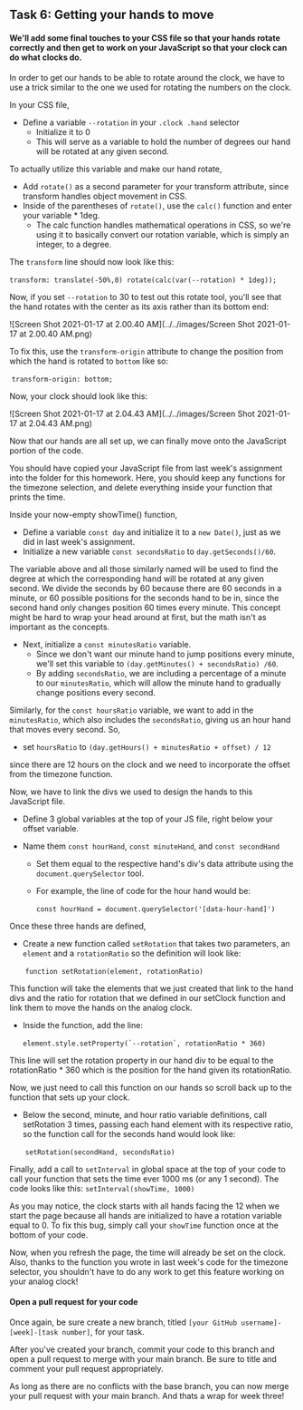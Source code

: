 ## Task 6: Getting your hands to move

#### We'll add some final touches to your CSS file so that your hands rotate correctly and then get to work on your JavaScript so that your clock can do what clocks do.

In order to get our hands to be able to rotate around the clock, we have to use a trick similar to the one we used for rotating the numbers on the clock.  

In your CSS file, 

- Define a variable `--rotation` in your `.clock .hand` selector 
  - Initialize it to 0
  - This will serve as a variable to hold the number of degrees our hand will be rotated at any given second. 

To actually utilize this variable and make our hand rotate, 

- Add `rotate()` as a second parameter for your transform attribute, since transform handles object movement in CSS. 
- Inside of the parentheses of `rotate()`, use the `calc()` function and enter your variable * 1deg.  
  - The calc function handles mathematical operations in CSS, so we're using it to basically convert our rotation variable, which is simply an integer, to a degree.  

The `transform` line should now look like this:

​		`transform: translate(-50%,0) rotate(calc(var(--rotation) * 1deg));`

Now, if you set `--rotation` to 30 to test out this rotate tool, you'll see that the hand rotates with the center as its axis rather than its bottom end:

![Screen Shot 2021-01-17 at 2.00.40 AM](../../images/Screen Shot 2021-01-17 at 2.00.40 AM.png)

To fix this, use the `transform-origin` attribute to change the position from which the hand is rotated to `bottom` like so:

​		`transform-origin: bottom;`

Now, your clock should look like this:

![Screen Shot 2021-01-17 at 2.04.43 AM](../../images/Screen Shot 2021-01-17 at 2.04.43 AM.png)

Now that our hands are all set up, we can finally move onto the JavaScript portion of the code.

You should have copied your JavaScript file from last week's assignment into the folder for this homework. Here, you should keep any functions for the timezone selection, and delete everything inside your function that prints the time.

Inside your now-empty showTime() function, 

- Define a variable `const day` and initialize it to a `new Date()`, just as we did in last week's assignment.
- Initialize a new variable `const secondsRatio` to `day.getSeconds()/60`.  

The variable above and all those similarly named will be used to find the degree at which the corresponding hand will be rotated at any given second. We divide the seconds by 60 because there are 60 seconds in a minute, or 60 possible positions for the seconds hand to be in, since the second hand only changes position 60 times every minute.  This concept might be hard to wrap your head around at first, but the math isn't as important as the concepts.

- Next, initialize a `const minutesRatio` variable.  
  - Since we don't want our minute hand to jump positions every minute, we'll set this variable  to `(day.getMinutes() + secondsRatio) /60`.  
  - By adding `secondsRatio`, we are including a percentage of a minute to our `minutesRatio`, which will allow the minute hand to gradually change positions every second.

Similarly, for the `const hoursRatio` variable, we want to add in the `minutesRatio`, which also includes the `secondsRatio`, giving us an hour hand that moves every second.  So, 

- set `hoursRatio` to `(day.getHours() + minutesRatio + offset) / 12` 

since there are 12 hours on the clock and we need to incorporate the offset from the timezone function.

Now, we have to link the divs we used to design the hands to this JavaScript file. 

- Define 3 global variables at the top of your JS file, right below your offset variable.  

- Name them `const hourHand`, `const minuteHand`, and `const secondHand` 

  - Set them equal to the respective hand's div's data attribute using the `document.querySelector` tool. 

  - For example, the line of code for the hour hand would be:

    ​	`const hourHand = document.querySelector('[data-hour-hand]')`

Once these three hands are defined, 

- Create a new function called `setRotation` that takes two parameters, an `element` and a `rotationRatio` so the definition will look like:

  ​			`function setRotation(element, rotationRatio)`

This function will take the elements that we just created that link to the hand divs and the ratio for rotation that we defined in our setClock function and link them to move the hands on the analog clock.

- Inside the function, add the line:

  ​	``element.style.setProperty(`--rotation`, rotationRatio * 360)``

This line will set the rotation property in our hand div to be equal to the rotationRatio * 360 which is the position for the hand given its rotationRatio.

Now, we just need to call this function on our hands so scroll back up to the function that sets up your clock.  

- Below the second, minute, and hour ratio variable definitions, call setRotation 3 times, passing each hand element with its respective ratio, so the function call for the seconds hand would look like:

  ​		`setRotation(secondHand, secondsRatio)`

Finally, add a call to `setInterval` in global space at the top of your code to call your function that sets the time ever 1000 ms (or any 1 second).  The code looks like this: `setInterval(showTime, 1000)`

As you may notice, the clock starts with all hands facing the 12 when we start the page because all hands are initialized to have a rotation variable equal to 0.  To fix this bug, simply call your `showTime` function once at the bottom of your code. 

Now, when you refresh the page, the time will already be set on the clock. Also, thanks to the function you wrote in last week's code for the timezone selector, you shouldn't have to do any work to get this feature working on your analog clock!

#### Open a pull request for your code

Once again, be sure create a new branch, titled `[your GitHub username]-[week]-[task number]`, for your task. 

After you've created your branch, commit your code to this branch and open a pull request to merge with your main branch.  Be sure to title and comment your pull request appropriately.

As long as there are no conflicts with the base branch, you can now merge your pull request with your main branch. And thats a wrap for week three!